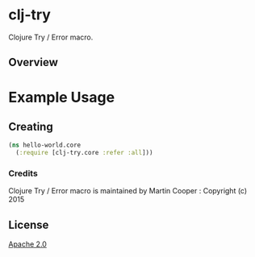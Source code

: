 # clj-try
Clojure Try / Error macro.

## Overview

# Example Usage

## Creating

```clojure
(ns hello-world.core
  (:require [clj-try.core :refer :all]))
```


### Credits

Clojure Try / Error macro is maintained by Martin Cooper : Copyright (c) 2015

## License

[Apache 2.0](http://www.apache.org/licenses/LICENSE-2.0)